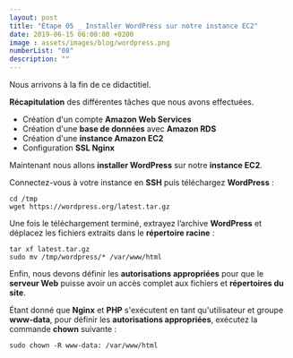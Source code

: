 ```yaml
---
layout: post
title: "Étape 05 _ Installer WordPress sur notre instance EC2"
date: 2019-06-15 06:00:00 +0200
image : assets/images/blog/wordpress.png
numberList: "08"
description: ""
---
```


Nous arrivons à la fin de ce didactitiel. 

**Récapitulation** des différentes tâches que nous avons effectuées.

- Création d'un compte **Amazon Web Services**
- Création d'une **base de données** avec **Amazon RDS**
- Création d'une **instance Amazon EC2**
- Configuration **SSL Nginx**

Maintenant nous allons **installer WordPress** sur notre **instance EC2**.

Connectez-vous à votre instance en **SSH** puis téléchargez **WordPress** :

```
cd /tmp
wget https://wordpress.org/latest.tar.gz
```

Une fois le téléchargement terminé, extrayez l’archive **WordPress** et déplacez les fichiers extraits dans le **répertoire racine** :


```
tar xf latest.tar.gz
sudo mv /tmp/wordpress/* /var/www/html
```

Enfin, nous devons définir les **autorisations appropriées** pour que le **serveur Web** puisse avoir un accès complet aux fichiers et **répertoires du site**.

Étant donné que **Nginx** et **PHP** s'exécutent en tant qu'utilisateur et groupe **www-data**, pour définir les **autorisations appropriées**, exécutez la commande **chown** suivante :

```
sudo chown -R www-data: /var/www/html
```
